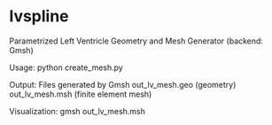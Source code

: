 # lvspline
Parametrized Left Ventricle Geometry and Mesh Generator (backend: Gmsh)

Usage:
  python create_mesh.py
  
Output: Files generated by Gmsh
  out_lv_mesh.geo (geometry) 
  out_lv_mesh.msh (finite element mesh)
  
Visualization:
  gmsh out_lv_mesh.msh
